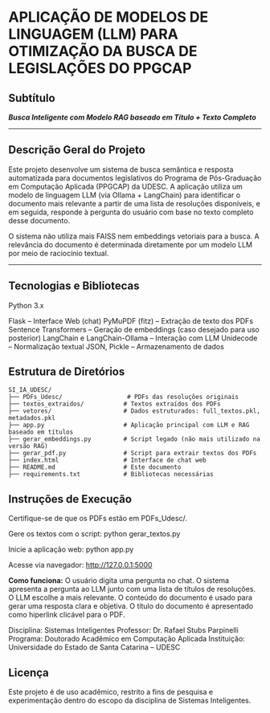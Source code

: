 # APLICAÇÃO DE MODELOS DE LINGUAGEM (LLM) PARA OTIMIZAÇÃO DA BUSCA DE LEGISLAÇÕES DO PPGCAP

## Subtítulo  
***Busca Inteligente com Modelo RAG baseado em Título + Texto Completo***

---

## Descrição Geral do Projeto

Este projeto desenvolve um sistema de busca semântica e resposta automatizada para documentos legislativos do Programa de Pós-Graduação em Computação Aplicada (PPGCAP) da UDESC. A aplicação utiliza um modelo de linguagem LLM (via Ollama + LangChain) para identificar o documento mais relevante a partir de uma lista de resoluções disponíveis, e em seguida, responde à pergunta do usuário com base no texto completo desse documento.

O sistema não utiliza mais FAISS nem embeddings vetoriais para a busca. A relevância do documento é determinada diretamente por um modelo LLM por meio de raciocínio textual.

---

## Tecnologias e Bibliotecas

Python 3.x

Flask – Interface Web (chat)
PyMuPDF (fitz) – Extração de texto dos PDFs
Sentence Transformers – Geração de embeddings (caso desejado para uso posterior)
LangChain e LangChain-Ollama – Interação com LLM
Unidecode – Normalização textual
JSON, Pickle – Armazenamento de dados


## Estrutura de Diretórios
```
SI_IA_UDESC/
├── PDFs_Udesc/                  # PDFs das resoluções originais
├── textos_extraidos/           # Textos extraídos dos PDFs
├── vetores/                    # Dados estruturados: full_textos.pkl, metadados.pkl
├── app.py                      # Aplicação principal com LLM e RAG baseado em títulos
├── gerar_embeddings.py         # Script legado (não mais utilizado na versão RAG)
├── gerar_pdf.py                # Script para extrair textos dos PDFs
├── index.html                  # Interface de chat web
├── README.md                   # Este documento
├── requirements.txt            # Bibliotecas necessárias

```

## Instruções de Execução

Certifique-se de que os PDFs estão em PDFs_Udesc/.

Gere os textos com o script:
python gerar_textos.py

Inicie a aplicação web:
python app.py

Acesse via navegador:
http://127.0.0.1:5000

**Como funciona:**
O usuário digita uma pergunta no chat.
O sistema apresenta a pergunta ao LLM junto com uma lista de títulos de resoluções.
O LLM escolhe a mais relevante.
O conteúdo do documento é usado para gerar uma resposta clara e objetiva.
O título do documento é apresentado como hiperlink clicável para o PDF.

Disciplina: Sistemas Inteligentes
Professor: Dr. Rafael Stubs Parpinelli
Programa: Doutorado Acadêmico em Computação Aplicada
Instituição: Universidade do Estado de Santa Catarina – UDESC

## Licença
Este projeto é de uso acadêmico, restrito a fins de pesquisa e experimentação dentro do escopo da disciplina de Sistemas Inteligentes.